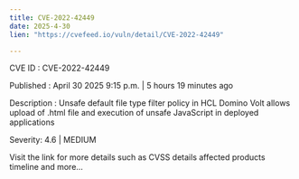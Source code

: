 ```yaml
---
title: CVE-2022-42449
date: 2025-4-30
lien: "https://cvefeed.io/vuln/detail/CVE-2022-42449"

---
```


CVE ID : CVE-2022-42449

Published :  April 30
2025
9:15 p.m. | 5 hours
19 minutes ago

Description : Unsafe default file type filter policy in HCL Domino Volt allows upload of .html file and execution of unsafe JavaScript in deployed applications

Severity: 4.6 | MEDIUM

Visit the link for more details
such as CVSS details
affected products
timeline
and more...
